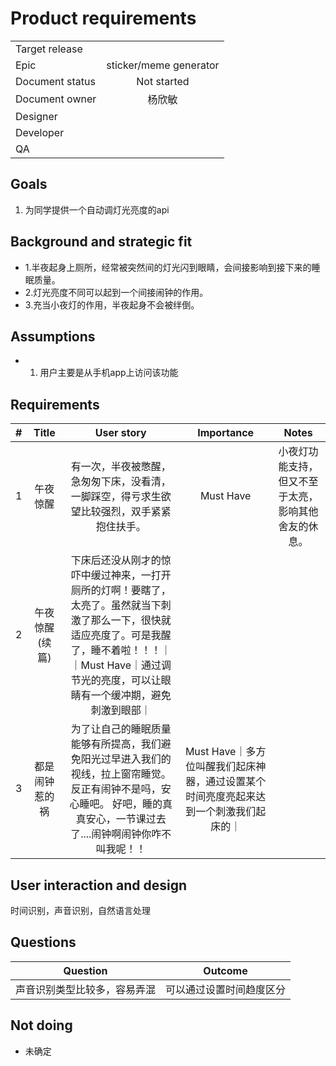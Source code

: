 # Product requirements
|       |         |
| ------------- |:-------------:|
| Target release  |
| Epic      |  sticker/meme generator      |
| Document status | Not started      |
|Document owner|杨欣敏|
| Designer      |  |
| Developer      |      |
| QA |      |

## Goals
1. 为同学提供一个自动调灯光亮度的api

## Background and strategic fit
* 1.半夜起身上厕所，经常被突然间的灯光闪到眼睛，会间接影响到接下来的睡眠质量。
* 2.灯光亮度不同可以起到一个间接闹钟的作用。
* 3.充当小夜灯的作用，半夜起身不会被绊倒。

## Assumptions
* 1. 用户主要是从手机app上访问该功能 

## Requirements
|    #     |    Title     |       User story     |      Importance     |      Notes     |
| ------------- |:-------------:|:-------------:|:-------------:|:-------------:|
| 1        |午夜惊醒    | 有一次，半夜被憋醒，急匆匆下床，没看清，一脚踩空，得亏求生欲望比较强烈，双手紧紧抱住扶手。   | Must Have |                小夜灯功能支持，但又不至于太亮，影响其他舍友的休息。  |
|2|午夜惊醒(续篇)|下床后还没从刚才的惊吓中缓过神来，一打开厕所的灯啊！要瞎了，太亮了。虽然就当下刺激了那么一下，很快就适应亮度了。可是我醒了，睡不着啦！！！｜｜Must Have｜通过调节光的亮度，可以让眼睛有一个缓冲期，避免刺激到眼部｜
|3|都是闹钟惹的祸|为了让自己的睡眠质量能够有所提高，我们避免阳光过早进入我们的视线，拉上窗帘睡觉。反正有闹钟不是吗，安心睡吧。 好吧，睡的真真安心，一节课过去了....闹钟啊闹钟你咋不叫我呢！！|Must Have｜多方位叫醒我们起床神器，通过设置某个时间亮度亮起来达到一个刺激我们起床的｜

## User interaction and design
时间识别，声音识别，自然语言处理


## Questions
|    Question     |       Outcome     |
| ------------- |:-------------:|
|  声音识别类型比较多，容易弄混  |  可以通过设置时间趋度区分 |


## Not doing
* 未确定
